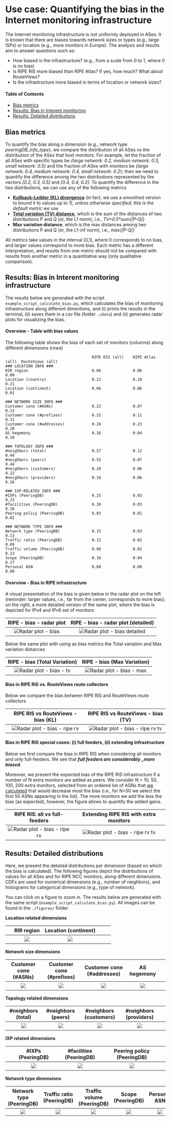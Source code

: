 # Use case: Quantifying the bias in the Internet monitoring infrastructure

The Internet monitoring infrastructure is not uniformly deployed in ASes. It is known that there are biases towards network sizes or types (e.g., large ISPs) or location (e.g., more monitors in Europe). The analysis and results aim to answer questions such as:
* How biased is the infrastructure? (e.g., from a scale from 0 to 1, where 0 is no bias)
* Is RIPE RIS more biased than RIPE Atlas? If yes, how much? What about RouteViews?
* Is the infrastructure more biased in terms of location or network sizes?


#### Table of Contents  
- [Bias metrics](#bias-metrics)  
- [Results: Bias in Interent monitoring](#results-bias-in-interent-monitoring-infrastructure)  
- [Results: Detailed distributions](#results-detailed-distributions)



## Bias metrics
To quantify the bias along a dimension (e.g., network type _peeringDB_info_type_), we compare the distribution of all ASes vs the distribution of the ASes that host monitors. For example, let the fraction of all ASes with specific types be _{large network: 0.2, medium network: 0.3, small network: 0.5}_ and the fraction of ASes with monitors be _{large network: 0.4, medium network: 0.4, small network: 0.2}_; then we need to quantify the difference among the two distributions represented by the vectors _[0.2, 0.3, 0.5]_ and _[0.4, 0.4, 0.2]_. To quantify the difference in the two distributions, we can use any of the following metrics 
- [**Kullback–Leibler (KL) divergence**]( https://en.wikipedia.org/wiki/Kullback%E2%80%93Leibler_divergence ) (in fact, we use a smoothed version to bound it to values up to 1); _unless otherwise specified, this is the default metric we use_
- [**Total variation (TV) distance**]( https://en.wikipedia.org/wiki/Total_variation_distance_of_probability_measures ), which is the sum of the distances of two distributions P and Q (or, the L1 norm), i.e., _TV=0.5*sum{|P-Q|}_
- **Max variation distance**, which is the max distances among two distributions P and Q (or, the L1-inf norm), i.e., _max{|P-Q|}_

All metrics take values in the interval [0,1], where 0 corresponds to no bias, and larger values correspond to more bias. Each metric has a different interpretation, and results from one metric should not be compared with results from another metric in a quantitative way (only qualitative comparison).

## Results: Bias in Interent monitoring infrastructure 
The results below are generated with the script `example_script_calculate_bias.py`, which calculates the bias of monitoring infrastructure along different dimentions, and (i) prints the results in the terminal, (ii) saves them in a csv file (folder `./data`) and (ii) generates radar plots for visualizing the bias.

#### Overview - Table with bias values 
The following table shows the bias of each set of monitors (columns) along different dimensions (rows)
```
                                      RIPE RIS (all)    RIPE Atlas (all)  RouteViews (all)
### LOCATION INFO ###
RIR region                            0.06              0.06              0.00
Location (country)                    0.22              0.10              0.21
Location (continent)                  0.06              0.06              0.01

### NETWORK SIZE INFO ### 
Customer cone (#ASNs)                 0.22              0.07              0.23
Customer cone (#prefixes)             0.25              0.11              0.31
Customer cone (#addresses)            0.28              0.23              0.28
AS hegemony                           0.16              0.04              0.18

### TOPOLOGY INFO ###
#neighbors (total)                    0.57              0.12              0.44
#neighbors (peers)                    0.55              0.07              0.44
#neighbors (customers)                0.20              0.06              0.22
#neighbors (providers)                0.18              0.06              0.16

### IXP-RELATED INFO ###
#IXPs (PeeringDB)                     0.25              0.03              0.23
#facilities (PeeringDB)               0.20              0.03              0.18
Peering policy (PeeringDB)            0.03              0.01              0.02

### NETWORK TYPE INFO ###
Network type (PeeringDB)              0.15              0.03              0.13
Traffic ratio (PeeringDB)             0.12              0.02              0.09
Traffic volume (PeeringDB)            0.08              0.02              0.13
Scope (PeeringDB)                     0.16              0.04              0.17
Personal ASN                          0.00              0.00              0.00

```



#### Overview - Bias in RIPE infrastructure
A visual presentation of the bias is given below in the radar plot on the left (reminder: larger values, i.e., far from the center, corresponds to more bias); on the right, a more detailed version of the same plot, where the bias is depicted for IPv4 and IPv6 set of monitors


RIPE - bias - radar plot             |  RIPE - bias - radar plot (detailed)
:-------------------------:|:-------------------------:
![Radar plot - bias](./figures/fig_radar_RIPE.png?raw=true)  |  ![Radar plot - bias detailed](./figures/fig_radar_RIPE_detailed.png?raw=true)



Below the same plot with using as bias metrics the Total variation and Max variation distances

RIPE - bias (Total Variation)             |  RIPE - bias (Max Variation)
:-------------------------:|:-------------------------:
![Radar plot - bias - tv](./figures/fig_radar_RIPE_tv.png?raw=true)  |  ![Radar plot - bias - max](./figures/fig_radar_RIPE_max.png?raw=true)



#### Bias in RIPE RIS vs. RouteViews route collectors

Below we compare the bias between RIPE RIS and RouteViews route collectors

RIPE RIS vs RouteViews - bias (KL)             |  RIPE RIS vs RouteViews - bias (TV)
:-------------------------:|:-------------------------:
![Radar plot - bias - ripe rv](./figures/fig_radar_RIPE_RV.png?raw=true)  |  ![Radar plot - bias - ripe rv tv](./figures/fig_radar_RIPE_RV_tv.png?raw=true)



#### Bias in RIPE RIS special cases: (i) full feeders, (ii) extending infrastructure

Below we first compare the bias in RIPE RIS when considering all monitors and only full-feeders. We see that _**full feeders are considerably _more biased**_. 

Moreover, we present the expected bias of the RIPE RIS infrastructure if a number of N extra monitors are added as peers. We consider N = 10, 50, 100, 200 extra monitors, selected from an ordered list of ASNs that [we calculated]( https://github.com/sermpezis/ai4netmon/tree/dev/TEMP_pavlos/bias_sort_nonRIS_asns ) that would decrease most the bias (i.e., for N=50 we select the first 50 ASNs appearing in the list). The more monitors we add the less the bias (as expected), however, the figure allows to quantify the added gains.

RIPE RIS: all vs full-feeders             |  Extending RIPE RIS with extra monitors
:-------------------------:|:-------------------------:
![Radar plot - bias - ripe rv](./figures/fig_radar_RIPE_full.png?raw=true)  |  ![Radar plot - bias - ripe rv tv](./figures/fig_radar_RIPE_plus.png?raw=true)





## Results: Detailed distributions

Here, we present the detailed distributions per dimension (based on which the bias is calculated). The following figures depict the distributions of values for all ASes and for RIPE NCC monitors, along different dimensions. CDFs are used for numerical dimensions (e.g., number of neighbors), and histograms for categorical dimensions (e.g., type of network).

You can click on a figure to zoom in. The results below are generated with the same script (``example_script_calculate_bias.py``). All images can be found in the `./figures/` folder.  

**Location related dimensions**

&nbsp;|RIR region|Location (continent)|&nbsp;| &nbsp;
:---:|:---:|:---:|:---:|:---:
&nbsp; |![](./figures/Fig_Histogram_AS_rank_source.png?raw=true)| ![](./figures/Fig_Histogram_AS_rank_continent.png?raw=true)|&nbsp;|&nbsp;


**Network size dimensions**

Customer cone (#ASNs) | Customer cone (#prefixes) | Customer cone (#addresses) | AS hegemony | &nbsp;
:---:|:---:|:---:|:---:|:---:
![](./figures/Fig_CDF_AS_rank_numberAsns.png?raw=true)|![](./figures/Fig_CDF_AS_rank_numberPrefixes.png?raw=true)|![](./figures/Fig_CDF_AS_rank_numberAddresses.png?raw=true)|![](./figures/Fig_CDF_AS_hegemony.png?raw=true)|&nbsp;


**Topology related dimensions**

#neighbors (total)|#neighbors (peers)|#neighbors (customers)|#neighbors (providers)|&nbsp;
:---:|:---:|:---:|:---:|:---:
![](./figures/Fig_CDF_AS_rank_total.png?raw=true)|![](./figures/Fig_CDF_AS_rank_peer.png?raw=true)|![](./figures/Fig_CDF_AS_rank_customer.png?raw=true)|![](./figures/Fig_CDF_AS_rank_provider.png?raw=true)|&nbsp;



**IXP related dimensions**

&nbsp;|#IXPs (PeeringDB)|#facilities (PeeringDB)|Peering policy (PeeringDB)|&nbsp;
:---:|:---:|:---:|:---:|:---:
&nbsp;|![](./figures/Fig_CDF_peeringDB_ix_count.png?raw=true)|![](./figures/Fig_CDF_peeringDB_fac_count.png?raw=true)|![](./figures/Fig_Histogram_peeringDB_policy_general.png?raw=true)|&nbsp;


**Network type dimensions**

Network type (PeeringDB)|Traffic ratio (PeeringDB)|Traffic volume (PeeringDB)|Scope (PeeringDB)|Personal ASN
:---:|:---:|:---:|:---:|:---:
![](./figures/Fig_Histogram_peeringDB_info_type.png?raw=true)|![](./figures/Fig_Histogram_peeringDB_info_ratio.png?raw=true)|![](./figures/Fig_Histogram_peeringDB_info_traffic.png?raw=true)|![](./figures/Fig_Histogram_peeringDB_info_scope.png?raw=true)|![](./figures/Fig_Histogram_is_personal_AS.png?raw=true)
